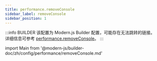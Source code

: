 ```yaml
---
title: performance.removeConsole
sidebar_label: removeConsole
sidebar_position: 1
---
```


:::info BUILDER
该配置为 Modern.js Builder 配置，可能存在无法跳转的链接。详细信息可参考 [performance.removeConsole](https://modernjs.dev/builder/zh/api/config-performance.html#performance-removeconsole)。
:::

import Main from '@modern-js/builder-doc/zh/config/performance/removeConsole.md'

<Main />

